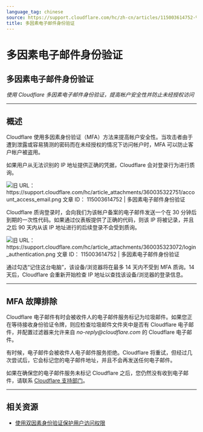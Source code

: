 ```yaml
---
language_tag: chinese
source: https://support.cloudflare.com/hc/zh-cn/articles/115003614752-%E5%A4%9A%E5%9B%A0%E7%B4%A0%E7%94%B5%E5%AD%90%E9%82%AE%E4%BB%B6%E8%BA%AB%E4%BB%BD%E9%AA%8C%E8%AF%81
title: 多因素电子邮件身份验证
---
```


# 多因素电子邮件身份验证

## 多因素电子邮件身份验证

_使用 Cloudflare 多因素电子邮件身份验证，提高帐户安全性并防止未经授权访问_

___

## 概述

Cloudflare 使用多因素身份验证（MFA）方法来提高帐户安全性。当攻击者由于遭到泄露或容易猜测的密码而在未经授权的情况下访问帐户时，MFA 可以防止客户帐户被盗用。

如果用户从无法识别的 IP 地址提供正确的凭据，Cloudflare 会对登录行为进行质询。

![旧 URL：https://support.cloudflare.com/hc/article_attachments/360035322751/account_access_email.png
文章 ID： 115003614752 | 多因素电子邮件身份验证
](/support/static/hc-import-account_access_email.png)

Cloudflare 质询登录时，会向我们为该帐户备案的电子邮件发送一个在 30 分钟后到期的一次性代码。如果通过仪表板提供了正确的代码，则该 IP 将被记录，并且之后 90 天内从该 IP 地址进行的后续登录不会受到质询。

![旧 URL：https://support.cloudflare.com/hc/article_attachments/360035323072/login_authentication.png
文章 ID： 115003614752 | 多因素电子邮件身份验证
](/support/static/hc-import-login_authentication.png)

通过勾选“记住这台电脑”，该设备/浏览器将在最多 14 天内不受到 MFA 质询。14 天后，Cloudflare 会重新开始检查 IP 地址以查找该设备/浏览器的登录信息。

___

## MFA 故障排除

Cloudflare 电子邮件有时会被收件人的电子邮件服务标记为垃圾邮件。如果您正在等待接收身份验证令牌，则应检查垃圾邮件文件夹中是否有 Cloudflare 电子邮件，并配置过滤器来允许来自 _no-reply@cloudflare.com_ 的 Cloudflare 电子邮件。

有时候，电子邮件会被收件人电子邮件服务拒绝。Cloudflare 将重试，但经过几次尝试后，它会标记您的电子邮件地址，并且不会再发送任何电子邮件。

如果在确保您的电子邮件服务未标记 Cloudflare 之后，您仍然没有收到电子邮件，请联系 [Cloudflare 支持部门](https://support.cloudflare.com/requests/new)。

___

## 相关资源

-   [使用双因素身份验证保护用户访问权限](https://support.cloudflare.com/hc/zh-cn/articles/200167906)
